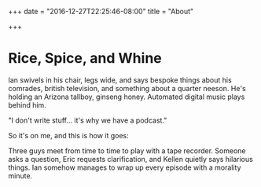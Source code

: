 +++
date = "2016-12-27T22:25:46-08:00"
title = "About"

+++

Rice, Spice, and Whine
======================

Ian swivels in his chair, legs wide, and says bespoke things about his comrades, british television, and something about a quarter neeson. He's holding an Arizona tallboy, ginseng honey. Automated digital music plays behind him.

"I don't write stuff... it's why we have a podcast."

So it's on me, and this is how it goes:

Three guys meet from time to time to play with a tape recorder. Someone asks a question, Eric requests clarification, and Kellen quietly says hilarious things. Ian somehow manages to wrap up every episode with a morality minute.

